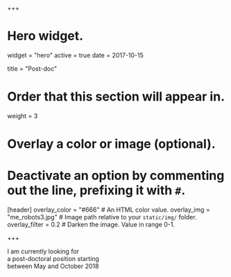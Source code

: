 +++
# Hero widget.
widget = "hero"
active = true
date = 2017-10-15

title = "Post-doc"

# Order that this section will appear in.
weight = 3

# Overlay a color or image (optional).
#   Deactivate an option by commenting out the line, prefixing it with `#`.
[header]
  overlay_color = "#666"  # An HTML color value.
  overlay_img = "me_robots3.jpg"  # Image path relative to your `static/img/` folder.
  overlay_filter = 0.2  # Darken the image. Value in range 0-1.

+++

I am currently looking for<br>
a post-doctoral position starting <br>
between May and October 2018<br>
<br>
<br>
<br>
<br>
<br>
<br>
<br>